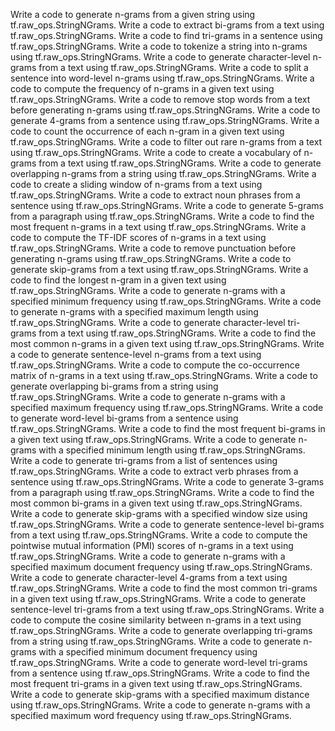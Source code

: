 Write a code to generate n-grams from a given string using tf.raw_ops.StringNGrams.
Write a code to extract bi-grams from a text using tf.raw_ops.StringNGrams.
Write a code to find tri-grams in a sentence using tf.raw_ops.StringNGrams.
Write a code to tokenize a string into n-grams using tf.raw_ops.StringNGrams.
Write a code to generate character-level n-grams from a text using tf.raw_ops.StringNGrams.
Write a code to split a sentence into word-level n-grams using tf.raw_ops.StringNGrams.
Write a code to compute the frequency of n-grams in a given text using tf.raw_ops.StringNGrams.
Write a code to remove stop words from a text before generating n-grams using tf.raw_ops.StringNGrams.
Write a code to generate 4-grams from a sentence using tf.raw_ops.StringNGrams.
Write a code to count the occurrence of each n-gram in a given text using tf.raw_ops.StringNGrams.
Write a code to filter out rare n-grams from a text using tf.raw_ops.StringNGrams.
Write a code to create a vocabulary of n-grams from a text using tf.raw_ops.StringNGrams.
Write a code to generate overlapping n-grams from a string using tf.raw_ops.StringNGrams.
Write a code to create a sliding window of n-grams from a text using tf.raw_ops.StringNGrams.
Write a code to extract noun phrases from a sentence using tf.raw_ops.StringNGrams.
Write a code to generate 5-grams from a paragraph using tf.raw_ops.StringNGrams.
Write a code to find the most frequent n-grams in a text using tf.raw_ops.StringNGrams.
Write a code to compute the TF-IDF scores of n-grams in a text using tf.raw_ops.StringNGrams.
Write a code to remove punctuation before generating n-grams using tf.raw_ops.StringNGrams.
Write a code to generate skip-grams from a text using tf.raw_ops.StringNGrams.
Write a code to find the longest n-gram in a given text using tf.raw_ops.StringNGrams.
Write a code to generate n-grams with a specified minimum frequency using tf.raw_ops.StringNGrams.
Write a code to generate n-grams with a specified maximum length using tf.raw_ops.StringNGrams.
Write a code to generate character-level tri-grams from a text using tf.raw_ops.StringNGrams.
Write a code to find the most common n-grams in a given text using tf.raw_ops.StringNGrams.
Write a code to generate sentence-level n-grams from a text using tf.raw_ops.StringNGrams.
Write a code to compute the co-occurrence matrix of n-grams in a text using tf.raw_ops.StringNGrams.
Write a code to generate overlapping bi-grams from a string using tf.raw_ops.StringNGrams.
Write a code to generate n-grams with a specified maximum frequency using tf.raw_ops.StringNGrams.
Write a code to generate word-level bi-grams from a sentence using tf.raw_ops.StringNGrams.
Write a code to find the most frequent bi-grams in a given text using tf.raw_ops.StringNGrams.
Write a code to generate n-grams with a specified minimum length using tf.raw_ops.StringNGrams.
Write a code to generate tri-grams from a list of sentences using tf.raw_ops.StringNGrams.
Write a code to extract verb phrases from a sentence using tf.raw_ops.StringNGrams.
Write a code to generate 3-grams from a paragraph using tf.raw_ops.StringNGrams.
Write a code to find the most common bi-grams in a given text using tf.raw_ops.StringNGrams.
Write a code to generate skip-grams with a specified window size using tf.raw_ops.StringNGrams.
Write a code to generate sentence-level bi-grams from a text using tf.raw_ops.StringNGrams.
Write a code to compute the pointwise mutual information (PMI) scores of n-grams in a text using tf.raw_ops.StringNGrams.
Write a code to generate n-grams with a specified maximum document frequency using tf.raw_ops.StringNGrams.
Write a code to generate character-level 4-grams from a text using tf.raw_ops.StringNGrams.
Write a code to find the most common tri-grams in a given text using tf.raw_ops.StringNGrams.
Write a code to generate sentence-level tri-grams from a text using tf.raw_ops.StringNGrams.
Write a code to compute the cosine similarity between n-grams in a text using tf.raw_ops.StringNGrams.
Write a code to generate overlapping tri-grams from a string using tf.raw_ops.StringNGrams.
Write a code to generate n-grams with a specified minimum document frequency using tf.raw_ops.StringNGrams.
Write a code to generate word-level tri-grams from a sentence using tf.raw_ops.StringNGrams.
Write a code to find the most frequent tri-grams in a given text using tf.raw_ops.StringNGrams.
Write a code to generate skip-grams with a specified maximum distance using tf.raw_ops.StringNGrams.
Write a code to generate n-grams with a specified maximum word frequency using tf.raw_ops.StringNGrams.